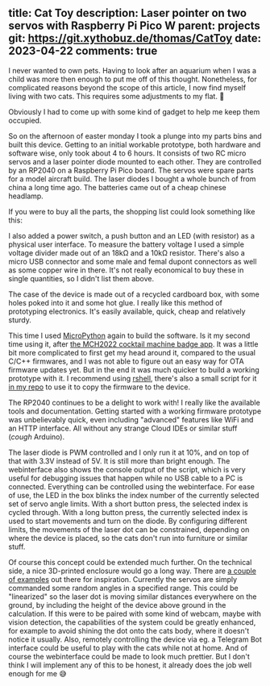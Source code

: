 title: Cat Toy
description: Laser pointer on two servos with Raspberry Pi Pico W
parent: projects
git: https://git.xythobuz.de/thomas/CatToy
date: 2023-04-22
comments: true
---

I never wanted to own pets.
Having to look after an aquarium when I was a child was more then enough to put me off of this thought.
Nonetheless, for complicated reasons beyond the scope of this article, I now find myself living with two cats.
This requires some adjustments to my flat. 👷

<!--%
lightgallery([
    [ "img/cats_1.jpg", "Ares sitting on my 3D printer" ],
    [ "img/cats_2.jpg", "Aphrodite sitting on my 3D printer" ],
    [ "img/cats_3.jpg", "Aphrodite sitting on my laser engraver" ],
    [ "img/cats_4.jpg", "Ares and Aphrodite sharing my printer tower" ],
])
%-->

Obviously I had to come up with some kind of gadget to help me keep them occupied.

<!--%
lightgallery([
    [ "img/cat_toy.mp4", "video/mp4", "", "", "Demonstration video" ],
    [ "img/cat_toy_2.jpg", "Servos and laser diode" ],
    [ "img/cat_toy_1.jpg", "View inside box" ],
])
%-->

So on the afternoon of easter monday I took a plunge into my parts bins and built this device.
Getting to an initial workable prototype, both hardware and software wise, only took about 4 to 6 hours.
It consists of two RC micro servos and a laser pointer diode mounted to each other.
They are controlled by an RP2040 on a Raspberry Pi Pico board.
The servos were spare parts for a model aircraft build.
The laser diodes I bought a whole bunch of from china a long time ago.
The batteries came out of a cheap chinese headlamp.

If you were to buy all the parts, the shopping list could look something like this:

<!--%
tableHelper([ "align-right", "align-right", "align-right", "align-left", "align-right monospaced" ],
    [ "Description", "Type", "Count", "Link", "Price" ], [
        [ "MCU", "Raspberry Pi Pico W", "1x", "<a href=\"https://www.berrybase.de/raspberry-pi-pico-w-rp2040-wlan-mikrocontroller-board\">BerryBase</a>", "6.90€" ],
        [ "Servo", "MG90S", "2x", "<a href=\"https://www.roboter-bausatz.de/p/mg90s-micro-servo-motor\">Roboter-Bausatz</a>", "7.90€" ],
        [ "Laser Diode", "650nm 5V 5mW", "1x", "<a href=\"https://www.radiomag.com.de/product/mini-650nm-6mm-5v-5mw-laser-dot-diode-module-head-wl-red-laser-led_58363.html\">Radiomag</a>", "1.40€" ],
        [ "Battery", "18650 Li-Ion 3.7V 2900mAh", "2x", "<a href=\"https://www.akkuteile.de/en/bak-n18650cnp-2500mah-3-6-3-7v-li-ion-battery-20a-discharge-current_100846_3093\">AkkuTeile</a>", "9.38€" ],
        [ "Holder", "18650 holder", "2x", "<a href=\"https://www.akkuteile.de/en/battery-holder-for-1x-18650-cell-with-connector_400422_1454\">AkkuTeile</a>", "2.58€" ],
        [ "DC-DC", "LM2596 step-down module", "1x", "<a href=\"https://www.makershop.de/module/step-downup/lm2596-step-down/\">MakerShop</a>", "1.70€" ],
        [ "Sum", "", "", "", "~30.00€" ]
    ]
)
%-->

I also added a power switch, a push button and an LED (with resistor) as a physical user interface.
To measure the battery voltage I used a simple voltage divider made out of an 18kΩ and a 10kΩ resistor.
There's also a micro USB connector and some male and femal dupont connectors as well as some copper wire in there.
It's not really economical to buy these in single quantities, so I didn't list them above.

The case of the device is made out of a recycled cardboard box, with some holes poked into it and some hot glue.
I really like this method of prototyping electronics.
It's easily available, quick, cheap and relatively sturdy.

<!--%
lightgallery([
    [ "img/cat_toy_3.jpg", "Buttons" ],
    [ "img/cat_toy_4.jpg", "PCB" ],
])
%-->

This time I used [MicroPython](https://docs.micropython.org/en/latest/rp2/quickref.html) again to build the software.
Is it my second time using it, after [the MCH2022 cocktail machine badge app](http://localhost:8080/2022_07_29_MCH2022.html#app).
It was a little bit more complicated to first get my head around it, compared to the usual C/C++ firmwares, and I was not able to figure out an easy way for OTA firmware updates yet.
But in the end it was much quicker to build a working prototype with it.
I recommend using [rshell](https://github.com/dhylands/rshell), there's also a small script for it [in my repo](https://git.xythobuz.de/thomas/CatToy/src/branch/master/copy.sh) to use it to copy the firmware to the device.

The RP2040 continues to be a delight to work with!
I really like the available tools and documentation.
Getting started with a working firmware prototype was unbelievably quick, even including "advanced" features like WiFi and an HTTP interface.
All without any strange Cloud IDEs or similar stuff (*cough* Arduino).

<!--%
lightgallery([
    [ "img/cat_toy_web.png", "Webinterface of the Cat Toy" ],
])
%-->

The laser diode is PWM controlled and I only run it at 10%, and on top of that with 3.3V instead of 5V.
It is still more than bright enough.
The webinterface also shows the console output of the script, which is very useful for debugging issues that happen while no USB cable to a PC is connected.
Everything can be controlled using the webinterface.
For ease of use, the LED in the box blinks the index number of the currently selected set of servo angle limits.
With a short button press, the selected index is cycled through.
With a long button press, the currently selected index is used to start movements and turn on the diode.
By configuring different limits, the movements of the laser dot can be constrained, depending on where the device is placed, so the cats don't run into furniture or similar stuff.

Of course this concept could be extended much further.
On the technical side, a nice 3D-printed enclosure would go a long way.
There are [a couple of examples](https://www.printables.com/search/models?q=laser+cat+toy) out there for inspiration.
Currently the servos are simply commanded some random angles in a specified range.
This could be "linearized" so the laser dot is moving similar distances everywhere on the ground, by including the height of the device above ground in the calculation.
If this were to be paired with some kind of webcam, maybe with vision detection, the capabilities of the system could be greatly enhanced, for example to avoid shining the dot onto the cats body, where it doesn't notice it usually.
Also, remotely controlling the device via eg. a Telegram Bot interface could be useful to play with the cats while not at home.
And of course the webinterface could be made to look much prettier.
But I don't think I will implement any of this to be honest, it already does the job well enough for me 😅
